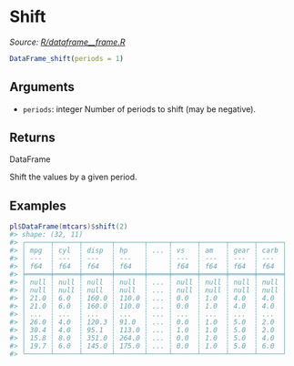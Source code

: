 # Shift

*Source: [R/dataframe__frame.R](https://github.com/pola-rs/r-polars/tree/main/R/dataframe__frame.R)*

```r
DataFrame_shift(periods = 1)
```

## Arguments

- `periods`: integer Number of periods to shift (may be negative).

## Returns

DataFrame

Shift the values by a given period.

## Examples

<pre class='r-example'><code><span class='r-in'><span><span class='va'>pl</span><span class='op'>$</span><span class='fu'>DataFrame</span><span class='op'>(</span><span class='va'>mtcars</span><span class='op'>)</span><span class='op'>$</span><span class='fu'>shift</span><span class='op'>(</span><span class='fl'>2</span><span class='op'>)</span></span></span>
<span class='r-out co'><span class='r-pr'>#&gt;</span> shape: (32, 11)</span>
<span class='r-out co'><span class='r-pr'>#&gt;</span> ┌──────┬──────┬───────┬───────┬─────┬──────┬──────┬──────┬──────┐</span>
<span class='r-out co'><span class='r-pr'>#&gt;</span> │ mpg  ┆ cyl  ┆ disp  ┆ hp    ┆ ... ┆ vs   ┆ am   ┆ gear ┆ carb │</span>
<span class='r-out co'><span class='r-pr'>#&gt;</span> │ ---  ┆ ---  ┆ ---   ┆ ---   ┆     ┆ ---  ┆ ---  ┆ ---  ┆ ---  │</span>
<span class='r-out co'><span class='r-pr'>#&gt;</span> │ f64  ┆ f64  ┆ f64   ┆ f64   ┆     ┆ f64  ┆ f64  ┆ f64  ┆ f64  │</span>
<span class='r-out co'><span class='r-pr'>#&gt;</span> ╞══════╪══════╪═══════╪═══════╪═════╪══════╪══════╪══════╪══════╡</span>
<span class='r-out co'><span class='r-pr'>#&gt;</span> │ null ┆ null ┆ null  ┆ null  ┆ ... ┆ null ┆ null ┆ null ┆ null │</span>
<span class='r-out co'><span class='r-pr'>#&gt;</span> │ null ┆ null ┆ null  ┆ null  ┆ ... ┆ null ┆ null ┆ null ┆ null │</span>
<span class='r-out co'><span class='r-pr'>#&gt;</span> │ 21.0 ┆ 6.0  ┆ 160.0 ┆ 110.0 ┆ ... ┆ 0.0  ┆ 1.0  ┆ 4.0  ┆ 4.0  │</span>
<span class='r-out co'><span class='r-pr'>#&gt;</span> │ 21.0 ┆ 6.0  ┆ 160.0 ┆ 110.0 ┆ ... ┆ 0.0  ┆ 1.0  ┆ 4.0  ┆ 4.0  │</span>
<span class='r-out co'><span class='r-pr'>#&gt;</span> │ ...  ┆ ...  ┆ ...   ┆ ...   ┆ ... ┆ ...  ┆ ...  ┆ ...  ┆ ...  │</span>
<span class='r-out co'><span class='r-pr'>#&gt;</span> │ 26.0 ┆ 4.0  ┆ 120.3 ┆ 91.0  ┆ ... ┆ 0.0  ┆ 1.0  ┆ 5.0  ┆ 2.0  │</span>
<span class='r-out co'><span class='r-pr'>#&gt;</span> │ 30.4 ┆ 4.0  ┆ 95.1  ┆ 113.0 ┆ ... ┆ 1.0  ┆ 1.0  ┆ 5.0  ┆ 2.0  │</span>
<span class='r-out co'><span class='r-pr'>#&gt;</span> │ 15.8 ┆ 8.0  ┆ 351.0 ┆ 264.0 ┆ ... ┆ 0.0  ┆ 1.0  ┆ 5.0  ┆ 4.0  │</span>
<span class='r-out co'><span class='r-pr'>#&gt;</span> │ 19.7 ┆ 6.0  ┆ 145.0 ┆ 175.0 ┆ ... ┆ 0.0  ┆ 1.0  ┆ 5.0  ┆ 6.0  │</span>
<span class='r-out co'><span class='r-pr'>#&gt;</span> └──────┴──────┴───────┴───────┴─────┴──────┴──────┴──────┴──────┘</span>
 </code></pre>